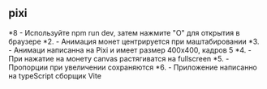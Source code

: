 ## pixi
*8 - Используйте npm run dev, затем нажмите "O" для открытия в браузере
*2. - Анимация монет центрируется при маштабировании
*3. - Анимаци написанна на Pixi и имеет размер 400x400, кадров 5
*4. - При нажатие на монету canvas растягиватся на fullscreen
*5. - Пропорции при увеличении сохраняются 
*6. - Приложение написанно на typeScript сборщик Vite
